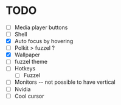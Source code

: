 # TODO
- [ ] Media player buttons
- [ ] Shell
- [x] Auto focus by hovering
- [ ] Polkit > fuzzel ?
- [x] Wallpaper
- [ ] fuzzel theme
- [ ] Hotkeys
  - [ ] Fuzzel
- [ ] Monitors -- not possible to have vertical
- [ ] Nvidia
- [ ] Cool cursor